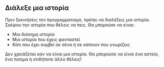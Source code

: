 ## Διάλεξε μια ιστορία

Πριν ξεκινήσεις τον προγραμματισμό, πρέπει να διαλέξεις μια ιστορία. Σκέψου την ιστορία που θέλεις να πεις. Θα μπορούσε να είναι:

+ Μια διάσημη ιστορία
+ Μια ιστορία που έχεις φανταστεί
+ Κάτι που έχει συμβεί σε σένα ή σε κάποιον που γνωρίζεις

Δεν χρειάζεται καν να είναι μια ιστορία. Θα μπορούσε να είναι ένα αστείο, ένα ποίημα ή οτιδήποτε άλλο θέλεις!